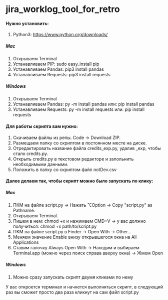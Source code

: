 # jira_worklog_tool_for_retro

#### Нужно установить:
1. Python3: https://www.python.org/downloads/

##### Mac
1. Открываем Terminal
1. Устанавливаем PIP: sudo easy_install pip
1. Устанавливаем Pandas: pip3 install pandas
1. Устанавливаем Requests: pip3 install requests

##### Windows
1. Открываем Terminal
1. Устанавливаем Pandas: py -m install pandas 
                    или: pip install pandas
1. Устанавливаем Requests: py -m install requests 
                      или: pip install requests

#### Для работы скрипта вам нужно:
1. Скачиваем файлы из репы. Code → Download ZIP.
1. Размещаем папку со скриптом в постоянном месте на диске.
1. Отредактировать название файла credits_exp.py, удалив _exp, чтобы стало credits.py.
1. Открыть credits.py в текстовом редакторе и запольнить необходимыми данными.
1. Положить в папку со скриптом файл notDev.csv

#### Далее делаем так, чтобы скрипт можно было запускать по клику:
##### Mac
1. ПКМ на файле script.py → Нажать ⌥Option → Copy "script.py" as Pathname.
1. Открываем Terminal.
1. Пишем в нем: chmod +x и нажимаем CMD+V → у вас должно получиться: chmod +x path/to/script.py
1. ПКМ на файле script.py в Finder → Open With → Other...
1. Меняем значение Enable внизу открывшегося окна на All Applications
1. Cтавим галочку Always Open With → Находим и выбираем Terminal.app (можно через поиск справа вверху окна) → Жмем Open

##### Windows
1. Можно сразу запускать скрипт двумя кликами по нему

У вас откроется терминал и начнется выполняться скрипт, в следующий раз вы сможет просто два раза кликнут на сам файл script.py